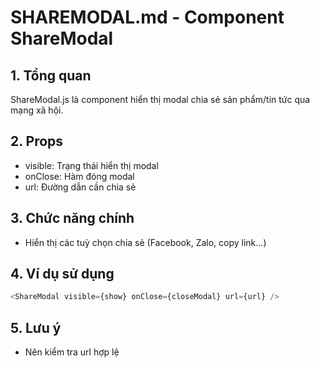 # SHAREMODAL.md - Component ShareModal

## 1. Tổng quan
ShareModal.js là component hiển thị modal chia sẻ sản phẩm/tin tức qua mạng xã hội.

## 2. Props
- visible: Trạng thái hiển thị modal
- onClose: Hàm đóng modal
- url: Đường dẫn cần chia sẻ

## 3. Chức năng chính
- Hiển thị các tuỳ chọn chia sẻ (Facebook, Zalo, copy link...)

## 4. Ví dụ sử dụng
```js
<ShareModal visible={show} onClose={closeModal} url={url} />
```

## 5. Lưu ý
- Nên kiểm tra url hợp lệ